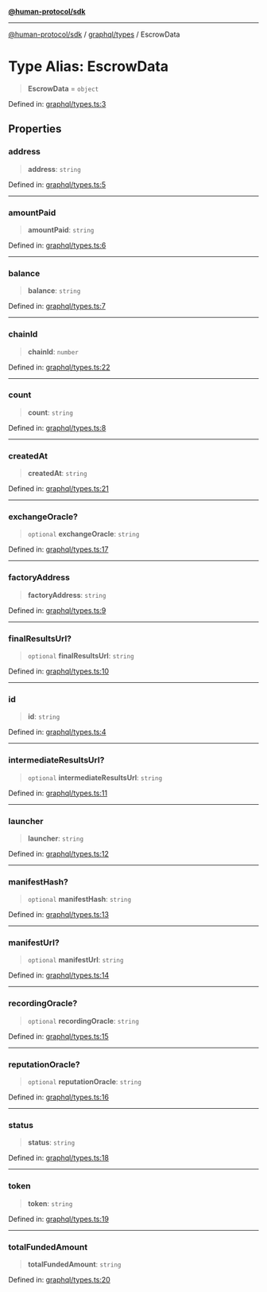 [**@human-protocol/sdk**](../../../README.md)

***

[@human-protocol/sdk](../../../modules.md) / [graphql/types](../README.md) / EscrowData

# Type Alias: EscrowData

> **EscrowData** = `object`

Defined in: [graphql/types.ts:3](https://github.com/humanprotocol/human-protocol/blob/36a82d86df8ff0c729bd9c2ab3a0bb0641086da4/packages/sdk/typescript/human-protocol-sdk/src/graphql/types.ts#L3)

## Properties

### address

> **address**: `string`

Defined in: [graphql/types.ts:5](https://github.com/humanprotocol/human-protocol/blob/36a82d86df8ff0c729bd9c2ab3a0bb0641086da4/packages/sdk/typescript/human-protocol-sdk/src/graphql/types.ts#L5)

***

### amountPaid

> **amountPaid**: `string`

Defined in: [graphql/types.ts:6](https://github.com/humanprotocol/human-protocol/blob/36a82d86df8ff0c729bd9c2ab3a0bb0641086da4/packages/sdk/typescript/human-protocol-sdk/src/graphql/types.ts#L6)

***

### balance

> **balance**: `string`

Defined in: [graphql/types.ts:7](https://github.com/humanprotocol/human-protocol/blob/36a82d86df8ff0c729bd9c2ab3a0bb0641086da4/packages/sdk/typescript/human-protocol-sdk/src/graphql/types.ts#L7)

***

### chainId

> **chainId**: `number`

Defined in: [graphql/types.ts:22](https://github.com/humanprotocol/human-protocol/blob/36a82d86df8ff0c729bd9c2ab3a0bb0641086da4/packages/sdk/typescript/human-protocol-sdk/src/graphql/types.ts#L22)

***

### count

> **count**: `string`

Defined in: [graphql/types.ts:8](https://github.com/humanprotocol/human-protocol/blob/36a82d86df8ff0c729bd9c2ab3a0bb0641086da4/packages/sdk/typescript/human-protocol-sdk/src/graphql/types.ts#L8)

***

### createdAt

> **createdAt**: `string`

Defined in: [graphql/types.ts:21](https://github.com/humanprotocol/human-protocol/blob/36a82d86df8ff0c729bd9c2ab3a0bb0641086da4/packages/sdk/typescript/human-protocol-sdk/src/graphql/types.ts#L21)

***

### exchangeOracle?

> `optional` **exchangeOracle**: `string`

Defined in: [graphql/types.ts:17](https://github.com/humanprotocol/human-protocol/blob/36a82d86df8ff0c729bd9c2ab3a0bb0641086da4/packages/sdk/typescript/human-protocol-sdk/src/graphql/types.ts#L17)

***

### factoryAddress

> **factoryAddress**: `string`

Defined in: [graphql/types.ts:9](https://github.com/humanprotocol/human-protocol/blob/36a82d86df8ff0c729bd9c2ab3a0bb0641086da4/packages/sdk/typescript/human-protocol-sdk/src/graphql/types.ts#L9)

***

### finalResultsUrl?

> `optional` **finalResultsUrl**: `string`

Defined in: [graphql/types.ts:10](https://github.com/humanprotocol/human-protocol/blob/36a82d86df8ff0c729bd9c2ab3a0bb0641086da4/packages/sdk/typescript/human-protocol-sdk/src/graphql/types.ts#L10)

***

### id

> **id**: `string`

Defined in: [graphql/types.ts:4](https://github.com/humanprotocol/human-protocol/blob/36a82d86df8ff0c729bd9c2ab3a0bb0641086da4/packages/sdk/typescript/human-protocol-sdk/src/graphql/types.ts#L4)

***

### intermediateResultsUrl?

> `optional` **intermediateResultsUrl**: `string`

Defined in: [graphql/types.ts:11](https://github.com/humanprotocol/human-protocol/blob/36a82d86df8ff0c729bd9c2ab3a0bb0641086da4/packages/sdk/typescript/human-protocol-sdk/src/graphql/types.ts#L11)

***

### launcher

> **launcher**: `string`

Defined in: [graphql/types.ts:12](https://github.com/humanprotocol/human-protocol/blob/36a82d86df8ff0c729bd9c2ab3a0bb0641086da4/packages/sdk/typescript/human-protocol-sdk/src/graphql/types.ts#L12)

***

### manifestHash?

> `optional` **manifestHash**: `string`

Defined in: [graphql/types.ts:13](https://github.com/humanprotocol/human-protocol/blob/36a82d86df8ff0c729bd9c2ab3a0bb0641086da4/packages/sdk/typescript/human-protocol-sdk/src/graphql/types.ts#L13)

***

### manifestUrl?

> `optional` **manifestUrl**: `string`

Defined in: [graphql/types.ts:14](https://github.com/humanprotocol/human-protocol/blob/36a82d86df8ff0c729bd9c2ab3a0bb0641086da4/packages/sdk/typescript/human-protocol-sdk/src/graphql/types.ts#L14)

***

### recordingOracle?

> `optional` **recordingOracle**: `string`

Defined in: [graphql/types.ts:15](https://github.com/humanprotocol/human-protocol/blob/36a82d86df8ff0c729bd9c2ab3a0bb0641086da4/packages/sdk/typescript/human-protocol-sdk/src/graphql/types.ts#L15)

***

### reputationOracle?

> `optional` **reputationOracle**: `string`

Defined in: [graphql/types.ts:16](https://github.com/humanprotocol/human-protocol/blob/36a82d86df8ff0c729bd9c2ab3a0bb0641086da4/packages/sdk/typescript/human-protocol-sdk/src/graphql/types.ts#L16)

***

### status

> **status**: `string`

Defined in: [graphql/types.ts:18](https://github.com/humanprotocol/human-protocol/blob/36a82d86df8ff0c729bd9c2ab3a0bb0641086da4/packages/sdk/typescript/human-protocol-sdk/src/graphql/types.ts#L18)

***

### token

> **token**: `string`

Defined in: [graphql/types.ts:19](https://github.com/humanprotocol/human-protocol/blob/36a82d86df8ff0c729bd9c2ab3a0bb0641086da4/packages/sdk/typescript/human-protocol-sdk/src/graphql/types.ts#L19)

***

### totalFundedAmount

> **totalFundedAmount**: `string`

Defined in: [graphql/types.ts:20](https://github.com/humanprotocol/human-protocol/blob/36a82d86df8ff0c729bd9c2ab3a0bb0641086da4/packages/sdk/typescript/human-protocol-sdk/src/graphql/types.ts#L20)
